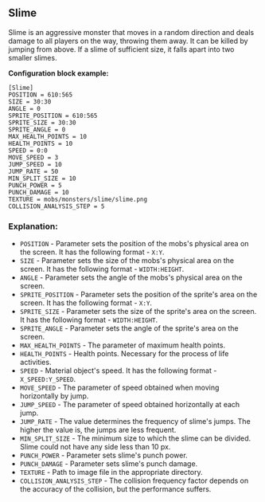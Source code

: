  ## Slime

 Slime is an aggressive monster that moves in a random direction and deals damage to all players on the way, throwing them away.
 It can be killed by jumping from above. If a slime of sufficient size, it falls apart into two smaller slimes.
 
 **Configuration block example:**

    [Slime]
    POSITION = 610:565
    SIZE = 30:30
    ANGLE = 0
    SPRITE_POSITION = 610:565
    SPRITE_SIZE = 30:30
    SPRITE_ANGLE = 0
    MAX_HEALTH_POINTS = 10
    HEALTH_POINTS = 10
    SPEED = 0:0
    MOVE_SPEED = 3
    JUMP_SPEED = 10
    JUMP_RATE = 50
    MIN_SPLIT_SIZE = 10
    PUNCH_POWER = 5
    PUNCH_DAMAGE = 10
    TEXTURE = mobs/monsters/slime/slime.png
    COLLISION_ANALYSIS_STEP = 5

 ### Explanation:

 * `POSITION` - Parameter sets the position of the mobs's physical area on the screen. It has the following format - `X:Y`.
 * `SIZE` - Parameter sets the size of the mobs's physical area on the screen. It has the following format - `WIDTH:HEIGHT`.
 * `ANGLE` - Parameter sets the angle of the mobs's physical area on the screen.
 * `SPRITE_POSITION` - Parameter sets the position of the sprite's area on the screen. It has the following format - `X:Y`.
 * `SPRITE_SIZE` - Parameter sets the size of the sprite's area on the screen. It has the following format - `WIDTH:HEIGHT`.
 * `SPRITE_ANGLE` - Parameter sets the angle of the sprite's area on the screen. 
 * `MAX_HEALTH_POINTS` - The parameter of maximum health points.
 * `HEALTH_POINTS` - Health points. Necessary for the process of life activities.
 * `SPEED` - Material object's speed. It has the following format - `X_SPEED:Y_SPEED`.
 * `MOVE_SPEED` - The parameter of speed obtained when moving horizontally by jump.
 * `JUMP_SPEED` - The parameter of speed obtained horizontally at each jump.
 * `JUMP_RATE` - The value determines the frequency of slime's jumps. The higher the value is, the jumps are less frequent.
 * `MIN_SPLIT_SIZE` - The minimum size to which the slime can be divided. Slime could not have any side less than 10 px.
 * `PUNCH_POWER` - Parameter sets slime's punch power.
 * `PUNCH_DAMAGE` - Parameter sets slime's punch damage.
 * `TEXTURE` - Path to image file in the appropriate directory.
 * `COLLISION_ANALYSIS_STEP` - The collision frequency factor depends on the accuracy of the collision, but the performance suffers.